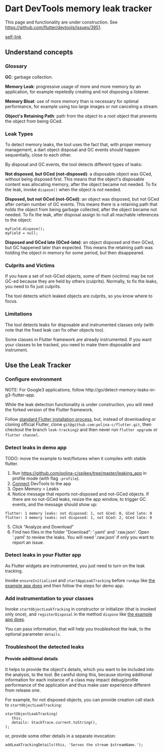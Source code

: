# Dart DevTools memory leak tracker

This page and functionality are under construction. See https://github.com/flutter/devtools/issues/3951.

[self-link](https://github.com/flutter/devtools/blob/master/packages/devtools_app/lib/src/screens/memory/panes/leaks/LEAK_TRACKING.md)


## Understand concepts

### Glossary

**GC**: garbage collection.

**Memory Leak**: progressive usage of more and more memory by an application, for example repetedly creating and not disposing a listener.

**Memory Bloat**: use of more memory than is necessary for optimal performance, for example using too large images or not canceling a stream.

**Object's Retaining Path**: path from the object to a root object that prevents the object from being GCed.


### Leak Types

To detect memory leaks, the tool uses the fact that, with proper memory management, a dart object disposal and GC events should happen sequentially, close to each other.

By disposal and GC events, the tool detects different types of leaks:

**Not disposed, but GCed (not-disposed)**: a disposable object was GCed, without being disposed first. This means that the object's disposable content was allocating memory, after the object became not needed. To fix the leak, invoke `dispose()` when the object is not needed.

**Disposed, but not GCed (not-GCed)**: an object was disposed, but not GCed after certain number of GC events. This means there is a retaining path that holds the object from being garbage collected, after the object became not needed. To fix the leak, after disposal assign to null all reachable references to the object:

```
myField.dispose();
myField = null;
```

**Disposed and GCed late (GCed-late)**: an object disposed and then GCed, but GC happened later than expected. This means the retaining path was holding the object in memory for some period, but then disappeared.

### Culprits and Victims

If you have a set of not-GCed objects, some of them (victims) may be not GC-ed because they are held by others (culprits). Normally, to fix the leaks, you need to fix just culprits.

The tool detects which leaked objects are culprits, so you know where to focus.

### Limitations

The tool detects leaks for disposable and instrumented classes only (with note that the fixed leak can fix other objects too). 

Some classes in Flutter framework are already instrumented. If you want your classes to be tracked, you need to make them disposable and instrument.

## Use the Leak Tracker

### Configure environment

NOTE: For Google3 applications, follow http://go/detect-memory-leaks-in-g3-flutter-app.

While the leak detection functionality is under construction, you will need the forked version of the Flutter framework.

Follow [standard Flutter installation process](https://docs.flutter.dev/get-started/install), but,
instead of downloading or cloning official Flutter, clone `git@github.com:polina-c/flutter.git`,
then checkout the branch `leak-tracking2`
and then never run `flutter upgrade` or `flutter channel`.

### Detect leaks in demo app

TODO: move the example to test/fixtures when it compiles with stable flutter.

1. Run https://github.com/polina-c/spikes/tree/master/leaking_app in profile mode (with flag `-profile`).
2. [Connect](https://docs.flutter.dev/development/tools/devtools/cli#open-devtools-and-connect-to-the-target-app) DevTools to the app 
3. Open Memory > Leaks
4. Notice message that reports not-disposed and not-GCed objects. If there are no not-GCed leaks,
resize the app window, to trigger GC events, and the message should show up:
   
```
flutter: 1 memory leaks: not disposed: 1, not GCed: 0, GCed late: 0
flutter: 3 memory leaks: not disposed: 1, not GCed: 2, GCed late: 0
```

5. Click "Analyze and Download"
6. Find two files in the folder "Download": '.yaml' and '.raw.json'. Open '.yaml' to review the leaks. You will need '.raw.json' 
if only you want to report an issue.

### Detect leaks in your Flutter app

As Flutter widgets are instrumented, you just need to turn on the leak tracking.

Invoke `ensureInitialized` and `startAppLeakTracking` before `runApp` like [the example app does](https://github.com/polina-c/spikes/blob/master/leaking_app/lib/main.dart#L7) and then follow the steps for demo app.

### Add instrumentation to your classes

Invoke `startObjectLeakTracking` in constructor or initializer (that is invoked only once), and `registerDisposal` in the method `dispose`
like [the example app does](https://github.com/polina-c/spikes/blob/master/leaking_app/lib/tracked_class.dart).

You can pass information, that will help you troubleshoot the leak, to the optional parameter `details`.

### Troubleshoot the detected leaks

#### Provide additional details

It helps to provide the object's details, which you want to be included into the analysis, to the tool. Be careful doing this, because storing additional information for each instance of a class may impact debug/profile performance of the application and thus make user experience
different from release one.

For example, for not disposed objects, you can provide creation call stack to `startObjectLeakTracking`:

```
startObjectLeakTracking(
   this,
   details: StackTrace.current.toString(),
);
```

or, provide some other details in a separate invocation:

```
addLeakTrackingDetails(this, 'Serves the stream $streamName.');
```

